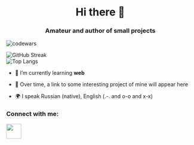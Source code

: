 <h1 align="center">Hi there 👋</h1>
<h3 align="center">Amateur and author of small projects</h3>

![codewars](https://www.codewars.com/users/test_dev/badges/large)
<br>

![GitHub Streak](http://github-readme-streak-stats.herokuapp.com?user=twsomt&theme=flag-india)
<br>
![Top Langs](https://github-readme-stats.vercel.app/api/top-langs/?username=twsomt&layout=compact&theme=buefy)


<p align="left">
  
- 🌱 I’m currently learning **web**

- 📄 Over time, a link to some interesting project of mine will appear here

- 🌍 I speak Russian (native), English (.-. and o-o and x-x)
</p>

### Connect with me:
<p align="left">
<a href="https://t.me/twsomt">
<img src="https://www.svgrepo.com/show/354443/telegram.svg" width="40" height="40">
</a>
</p>

